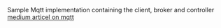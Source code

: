 Sample Mqtt implementation containing the client, broker and controller
[medium articel on mqtt](https://medium.com/@alifabdullah/setting-up-private-mqtt-broker-using-mosca-in-node-js-c61a3c74f952)

